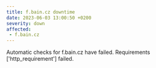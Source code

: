 ```yaml
---
title: f.bain.cz downtime
date: 2023-06-03 13:00:50 +0200
severity: down
affected:
 - f.bain.cz
---
```

Automatic checks for f.bain.cz have failed. Requirements ['http_requirement'] failed.
